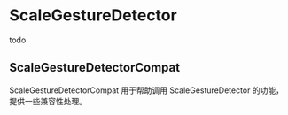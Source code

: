 # ScaleGestureDetector

todo

## ScaleGestureDetectorCompat

ScaleGestureDetectorCompat 用于帮助调用 ScaleGestureDetector 的功能，提供一些兼容性处理。
